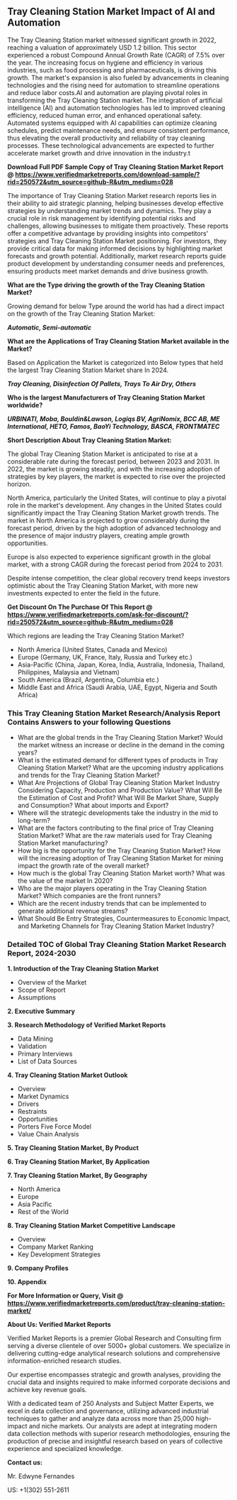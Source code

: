 <h2>Tray Cleaning Station Market Impact of AI and Automation</h2>The Tray Cleaning Station market witnessed significant growth in 2022, reaching a valuation of approximately USD 1.2 billion. This sector experienced a robust Compound Annual Growth Rate (CAGR) of 7.5% over the year. The increasing focus on hygiene and efficiency in various industries, such as food processing and pharmaceuticals, is driving this growth. The market's expansion is also fueled by advancements in cleaning technologies and the rising need for automation to streamline operations and reduce labor costs.AI and automation are playing pivotal roles in transforming the Tray Cleaning Station market. The integration of artificial intelligence (AI) and automation technologies has led to improved cleaning efficiency, reduced human error, and enhanced operational safety. Automated systems equipped with AI capabilities can optimize cleaning schedules, predict maintenance needs, and ensure consistent performance, thus elevating the overall productivity and reliability of tray cleaning processes. These technological advancements are expected to further accelerate market growth and drive innovation in the industry.t</p><p id="" class=""><strong>Download Full PDF Sample Copy of Tray Cleaning Station Market Report @ <a href="https://www.verifiedmarketreports.com/download-sample/?rid=250572&utm_source=github-R&utm_medium=028" target="_blank">https://www.verifiedmarketreports.com/download-sample/?rid=250572&utm_source=github-R&utm_medium=028</a></strong></p><p>The importance of&nbsp;Tray Cleaning Station Market research reports lies in their ability to aid strategic planning, helping businesses develop effective strategies by understanding market trends and dynamics. They play a crucial role in risk management by identifying potential risks and challenges, allowing businesses to mitigate them proactively. These reports offer a competitive advantage by providing insights into competitors' strategies and Tray Cleaning Station Market positioning. For investors, they provide critical data for making informed decisions by highlighting market forecasts and growth potential. Additionally, market research reports guide product development by understanding consumer needs and preferences, ensuring products meet market demands and drive business growth.</p><p><strong>What are the&nbsp;Type driving the growth of the Tray Cleaning Station Market?</strong></p><p id="" class="">Growing demand for below Type around the world has had a direct impact on the growth of the Tray Cleaning Station Market:</p><em><strong>Automatic, Semi-automatic</strong></em></p><strong>What are the&nbsp;Applications&nbsp;of Tray Cleaning Station Market available in the Market?</strong></p><p id="" class="">Based on Application the Market is categorized into Below types that held the largest Tray Cleaning Station Market share In 2024.</p><em><strong>Tray Cleaning, Disinfection Of Pallets, Trays To Air Dry, Others</strong></em></p><strong>Who is the largest Manufacturers of Tray Cleaning Station Market worldwide?</strong></p><p><em><strong>URBINATI, Moba, Bouldin&Lawson, Logiqs BV, AgriNomix, BCC AB, ME International, HETO, Famos, BaoYi Technology, BASCA, FRONTMATEC</strong></em></p><p id="" class=""><strong>Short Description About Tray Cleaning Station Market:</strong></p><p>The global Tray Cleaning Station Market is anticipated to rise at a considerable rate during the forecast period, between 2023 and 2031. In 2022, the market is growing steadily, and with the increasing adoption of strategies by key players, the market is expected to rise over the projected horizon.</p><p>North America, particularly the United States, will continue to play a pivotal role in the market's development. Any changes in the United States could significantly impact the Tray Cleaning Station Market growth trends. The market in North America is projected to grow considerably during the forecast period, driven by the high adoption of advanced technology and the presence of major industry players, creating ample growth opportunities.</p><p>Europe is also expected to experience significant growth in the global market, with a strong CAGR during the forecast period from 2024 to 2031.</p><p>Despite intense competition, the clear global recovery trend keeps investors optimistic about the Tray Cleaning Station Market, with more new investments expected to enter the field in the future.</p><p id="" class=""><strong>Get Discount On The Purchase Of This Report @ <a href="https://www.verifiedmarketreports.com/ask-for-discount/?rid=250572&utm_source=github-R&utm_medium=028" target="_blank">https://www.verifiedmarketreports.com/ask-for-discount/?rid=250572&utm_source=github-R&utm_medium=028</a></strong></p>Which regions are leading the Tray Cleaning Station Market?</p><ul><li>North America (United States, Canada and Mexico)</li><li>Europe (Germany, UK, France, Italy, Russia and Turkey etc.)</li><li>Asia-Pacific (China, Japan, Korea, India, Australia, Indonesia, Thailand, Philippines, Malaysia and Vietnam)</li><li>South America (Brazil, Argentina, Columbia etc.)</li><li>Middle East and Africa (Saudi Arabia, UAE, Egypt, Nigeria and South Africa)</li></ul><h3 id="" class="">This Tray Cleaning Station Market Research/Analysis Report Contains Answers to your following Questions</h3><ul><li>What are the global trends in the Tray Cleaning Station Market? Would the market witness an increase or decline in the demand in the coming years?</li><li>What is the estimated demand for different types of products in Tray Cleaning Station Market? What are the upcoming industry applications and trends for the Tray Cleaning Station Market?</li><li>What Are Projections of Global Tray Cleaning Station Market Industry Considering Capacity, Production and Production Value? What Will Be the Estimation of Cost and Profit? What Will Be Market Share, Supply and Consumption? What about imports and Export?</li><li>Where will the strategic developments take the industry in the mid to long-term?</li><li>What are the factors contributing to the final price of Tray Cleaning Station Market? What are the raw materials used for Tray Cleaning Station Market manufacturing?</li><li>How big is the opportunity for the Tray Cleaning Station Market? How will the increasing adoption of Tray Cleaning Station Market for mining impact the growth rate of the overall market?</li><li>How much is the global Tray Cleaning Station Market worth? What was the value of the market In 2020?</li><li>Who are the major players operating in the Tray Cleaning Station Market? Which companies are the front runners?</li><li>Which are the recent industry trends that can be implemented to generate additional revenue streams?</li><li>What Should Be Entry Strategies, Countermeasures to Economic Impact, and Marketing Channels for Tray Cleaning Station Market Industry?</li></ul><h3 id="" class="">Detailed TOC of Global Tray Cleaning Station Market Research Report, 2024-2030</h3><p id="" class=""><strong>1. Introduction of the Tray Cleaning Station Market</strong></p><ul><li>Overview of the Market</li><li>Scope of Report</li><li>Assumptions</li></ul><p id="" class=""><strong>2. Executive Summary</strong></p><p id="" class=""><strong>3. Research Methodology of Verified Market Reports</strong></p><ul><li>Data Mining</li><li>Validation</li><li>Primary Interviews</li><li>List of Data Sources</li></ul><p id="" class=""><strong>4. Tray Cleaning Station Market Outlook</strong></p><ul><li>Overview</li><li>Market Dynamics</li><li>Drivers</li><li>Restraints</li><li>Opportunities</li><li>Porters Five Force Model</li><li>Value Chain Analysis</li></ul><p id="" class=""><strong>5. Tray Cleaning Station Market, By Product</strong></p><p id="" class=""><strong>6. Tray Cleaning Station Market, By Application</strong></p><p id="" class=""><strong>7. Tray Cleaning Station Market, By Geography</strong></p><ul><li>North America</li><li>Europe</li><li>Asia Pacific</li><li>Rest of the World</li></ul><p id="" class=""><strong>8. Tray Cleaning Station Market Competitive Landscape</strong></p><ul><li>Overview</li><li>Company Market Ranking</li><li>Key Development Strategies</li></ul><p id="" class=""><strong>9. Company Profiles</strong></p><p id="" class=""><strong>10. Appendix</strong></p><p id="" class=""><strong>For More Information or Query, Visit @ <a href="https://www.verifiedmarketreports.com/product/tray-cleaning-station-market/" target="_blank">https://www.verifiedmarketreports.com/product/tray-cleaning-station-market/</a></strong></p><p id="" class=""><strong>About Us: Verified Market Reports</strong></p><p id="" class="">Verified Market Reports is a premier Global Research and Consulting firm serving a diverse clientele of over 5000+ global customers. We specialize in delivering cutting-edge analytical research solutions and comprehensive information-enriched research studies.</p><p id="" class="">Our expertise encompasses strategic and growth analyses, providing the crucial data and insights required to make informed corporate decisions and achieve key revenue goals.</p><p id="" class="">With a dedicated team of 250 Analysts and Subject Matter Experts, we excel in data collection and governance, utilizing advanced industrial techniques to gather and analyze data across more than 25,000 high-impact and niche markets. Our analysts are adept at integrating modern data collection methods with superior research methodologies, ensuring the production of precise and insightful research based on years of collective experience and specialized knowledge.</p><p id="" class=""><strong>Contact us:</strong></p><p id="" class="">Mr. Edwyne Fernandes</p><p id="" class="">US: +1(302) 551-2611</p>
